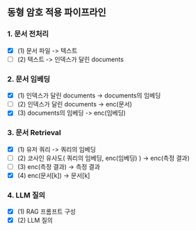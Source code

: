 ## 동형 암호 적용 파이프라인

### 1. 문서 전처리
- [x] (1) 문서 파일 -> 텍스트
- [ ] (2) 텍스트 -> 인덱스가 달린 documents

### 2. 문서 임베딩
- [x] (1) 인덱스가 달린 documents -> documents의 임베딩
- [ ] (2) 인덱스가 달린 documents -> enc(문서) 
- [x] (3) documents의 임베딩 -> enc(임베딩)

### 3. 문서 Retrieval
- [x] (1) 유저 쿼리 -> 쿼리의 임베딩
- [ ] (2) 코사인 유사도( 쿼리의 임베딩, enc(임베딩) ) -> enc(측정 결과)
- [ ] (3) enc(측정 결과) -> 측정 결과
- [x] (4) enc(문서[k]) -> 문서[k]

### 4. LLM 질의
- [x] (1) RAG 프롬프트 구성
- [x] (2) LLM 질의
